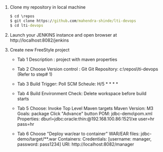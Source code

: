 1. Clone my repository in local machine

    ```cmd
    $ cd \repos
    $ git clone https://github.com/mahendra-shinde/lti-devops
    $ cd lti-devops
    ```

2.  Launch your JENKINS instance and open browser at http://localhost:8082/jenkins

6.  Create new FreeStyle project

    - Tab 1
        Description : project with maven properties
    
    - Tab 2
        Choose Version control : Git
        Git Repository:  c:\repos\lti-devops (Refer to step# 1)
    
    - Tab 3
        Build Trigger: Poll SCM
        Scheule:    H/5 * * * *
    
    - Tab 4
        Build Environment
        Check: Delete workspace before build starts
    
    - Tab 5
        Choose: Invoke Top Level Maven targets
        Maven Version: M3
        Goals: package
        Click "Advance" button
        POM:    jdbc-demo\pom.xml
        Properties:
            dburl=jdbc:oracle:thin:@192.168.100.86:1521/xe
            user=hr
            pass=hr
        
    - Tab 6
        Choose "Deploy war/ear to container"
	    WAR/EAR files:	jdbc-demo/target/**.war
	    Containers:
		    Credentials:	[username: manager, password: pass1234]
		URl:  http://localhost:8082/manager	

